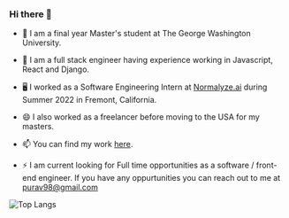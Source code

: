 ### Hi there 👋

- 📖 I am a final year Master's student at The George Washington University.
- 🔭 I am a full stack engineer having experience working in Javascript, React and Django.
- 🖥️ I worked as a Software Engineering Intern at [Normalyze.ai](https://normalyze.ai/) during Summer 2022 in Fremont, California.
- 😄 I also worked as a freelancer before moving to the USA for my masters.
- 📫 You can find my work [here](https://purav-parekh.netlify.app).

- ⚡ I am current looking for Full time opportunities as a software / front-end engineer. If you have any oppurtunities you can reach out to me at purav98@gmail.com

![Top Langs](https://github-readme-stats.vercel.app/api/top-langs/?username=purav-parekh&layout=compact&hide=jupyter%20notebook)

<!--
**purav-parekh/purav-parekh** is a ✨ _special_ ✨ repository because its `README.md` (this file) appears on your GitHub profile.

Here are some ideas to get you started:

- 🔭 I’m currently working on ...
- 🌱 I’m currently learning ...
- 👯 I’m looking to collaborate on ...
- 🤔 I’m looking for help with ...
- 💬 Ask me about ...
- 📫 How to reach me: ...
- 😄 Pronouns: ...
- ⚡ Fun fact: ...
-->
